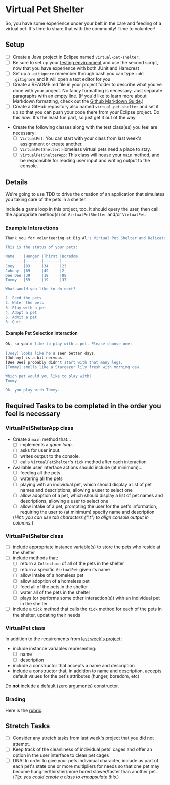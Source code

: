 # Virtual Pet Shelter

So, you have some experience under your belt in the care and feeding of a virtual pet. It's time to share that with the community! Time to volunteer!

## Setup

- [ ] Create a Java project in Eclipse named `virtual-pet-shelter`.
- [ ] Be sure to set up your [testing environment](https://github.com/WeCanCodeIT/gradle-scripts) and use the second script, now that you have experience with both JUnit and Hamcrest
- [ ] Set up a `.gitignore` remember through bash you can type `subl .gitignore` and it will open a text editor for you
- [ ] Create a README.md file in your project folder to describe what you've done with your project. No fancy formatting is necessary. Just separate paragraphs with an empty line. (If you'd like to learn more about Markdown formatting, check out the [Github Markdown Guide](https://guides.github.com/features/mastering-markdown/).)
- [ ] Create a GitHub repository also named `virtual-pet-shelter` and set it up so that you can push your code there from your Eclipse project. Do this *now*. It's the least fun part, so just get it out of the way.
- Create the following classes along with the test class(es) you feel are necessary:
	- [ ] `VirtualPet`: You can start with your class from last week's assignment or create another.
	- [ ] `VirtualPetShelter`: Homeless virtual pets need a place to stay.
	- [ ] `VirtualPetShelterApp`: This class will house your `main` method, and be responsible for reading user input and writing output to the console.

## Details

We're going to use TDD to drive the creation of an application that simulates you taking care of the pets in a shelter.

Include a game loop in this project, too. It should query the user, then call the appropriate method(s) on `VirtualPetShelter` and/or `VirtualPet`.

### Example Interactions

```bash
Thank you for volunteering at Big Al's Virtual Pet Shelter and Delicatessen!

This is the status of your pets:

Name	|Hunger	|Thirst	|Boredom
--------|-------|-------|-------
Joey	|83     |34     |23
Johnny	|69     |49     |2
Dee Dee	|39     |18     |88
Tommy	|59     |19     |37

What would you like to do next?

1. Feed the pets
2. Water the pets
3. Play with a pet
4. Adopt a pet
5. Admit a pet
6. Quit
```

#### Example Pet Selection Interaction

```bash
Ok, so you'd like to play with a pet. Please choose one:

[Joey] looks like he's seen better days.
[Johnny] is a bit nervous.
[Dee Dee] probably didn't start with that many legs.
[Tommy] smells like a Stargazer lily fresh with morning dew.

Which pet would you like to play with?
Tommy

Ok, you play with Tommy.
```

## Required Tasks to be completed in the order you feel is necessary

### VirtualPetShelterApp class

- Create a `main` method that…
	- [ ] implements a *game loop*.
	- [ ] asks for user input.
	- [ ] writes output to the console.
	- [ ] calls `VirtualPetShelter`'s `tick` method after each interaction

- Available user interface actions should include (at minimum)…
	- [ ] feeding all the pets
	- [ ] watering all the pets
	- [ ] playing with an individual pet, which should display a list of pet names and descriptions, allowing a user to select one
	- [ ] allow adoption of a pet, which should display a list of pet names and descriptions, allowing a user to select one
	- [ ] allow intake of a pet, prompting the user for the pet's information, requiring the user to (at minimum) specify name and description

	(*Hint: you can use tab characters ("\t") to align console output in columns.*)

### VirtualPetShelter class

- [ ] include appropriate instance variable(s) to store the pets who reside at the shelter
- [ ] include methods that:
	- [ ] return a `Collection` of all of the pets in the shelter
	- [ ] return a specific `VirtualPet` given its name
	- [ ] allow intake of a homeless pet
	- [ ] allow adoption of a homeless pet
	- [ ] feed all of the pets in the shelter
	- [ ] water all of the pets in the shelter
	- [ ] plays (or performs some other interaction(s)) with an individual pet in the shelter
- [ ] include a `tick` method that calls the `tick` method for each of the pets in the shelter, updating their needs

### VirtualPet class
	
In addition to the requirements from [last week's project](../virtual-pet):
- include instance variables representing:
	- [ ] name
	- [ ] description
- include a constructor that accepts a name and description
- include a constructor that, in addition to name and description, accepts default values for the pet's attributes (hunger, boredom, etc)

Do **not** include a default (zero arguments) constructor.

### Grading

Here is the [rubric](./rubric.md).

## Stretch Tasks

- [ ] Consider any stretch tasks from last week's project that you did not attempt.
- [ ] Keep track of the cleanliness of individual pets' cages and offer an option in the user interface to clean pet cages
- [ ] DNA! In order to give your pets individual character, include as part of each pet's state one or more multipliers for needs so that one pet may become hungrier/thirstier/more bored slower/faster than another pet. (*Tip: you could create a class to encapsulate this.*)

